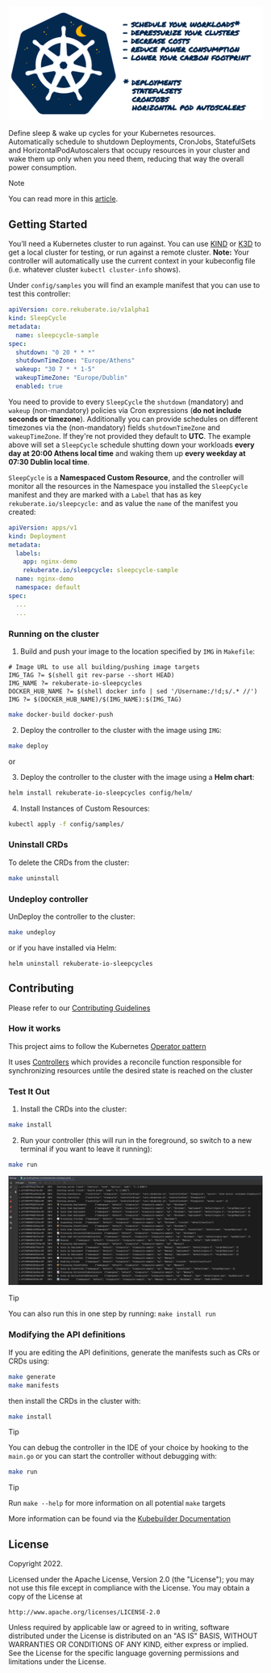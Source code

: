 ![rekuberate-sleepcycle-banner.png](docs/images/rekuberate-sleepcycle-banner.png)

Define sleep & wake up cycles for your Kubernetes resources. Automatically schedule to shutdown Deployments, CronJobs, StatefulSets and HorizontalPodAutoscalers that occupy resources in your cluster and wake them up only when you need them, reducing that way the overall power consumption.

> [!NOTE]
> You can read more in this [article](https://medium.com/@akyriako/rekuberate-io-sleepcycles-an-automated-way-to-reclaim-your-unused-kubernetes-resources-852e8db313ec).

## Getting Started
You’ll need a Kubernetes cluster to run against. You can use [KIND](https://sigs.k8s.io/kind) or [K3D](https://k3d.io) to get a local cluster for testing, or run against a remote cluster.
**Note:** Your controller will automatically use the current context in your kubeconfig file (i.e. whatever cluster `kubectl cluster-info` shows).

Under `config/samples` you will find an example manifest that you can use to test this controller:

```yaml
apiVersion: core.rekuberate.io/v1alpha1
kind: SleepCycle
metadata:
  name: sleepcycle-sample
spec:
  shutdown: "0 20 * * *"
  shutdownTimeZone: "Europe/Athens"
  wakeup: "30 7 * * 1-5"
  wakeupTimeZone: "Europe/Dublin"
  enabled: true
```

You need to provide to every `SleepCycle` the `shutdown` (mandatory) and `wakeup` (non-mandatory) policies via Cron expressions (**do not include seconds or timezone**). 
Additionally you can provide schedules on different timezones via the (non-mandatory) fields `shutdownTimeZone` and  `wakeupTimeZone`. If they're not provided they default to **UTC**.
The example above will set a `SleepCycle` schedule shutting down  your workloads **every day at 20:00 Athens local time** and waking them up **every weekday at 07:30 Dublin local time**.

`SleepCycle` is a **Namespaced Custom Resource**, and the controller will monitor all the resources in the Namespace you installed the
`SleepCycle` manifest and they are marked with a `Label` that has as key `rekuberate.io/sleepcycle:` and as value the `name` of the manifest you created:

```yaml
apiVersion: apps/v1
kind: Deployment
metadata:
  labels:
    app: nginx-demo
    rekuberate.io/sleepcycle: sleepcycle-sample
  name: nginx-demo
  namespace: default
spec:
  ...
  ...
```

### Running on the cluster

1. Build and push your image to the location specified by `IMG` in `Makefile`:

```shell
# Image URL to use all building/pushing image targets
IMG_TAG ?= $(shell git rev-parse --short HEAD)
IMG_NAME ?= rekuberate-io-sleepcycles
DOCKER_HUB_NAME ?= $(shell docker info | sed '/Username:/!d;s/.* //')
IMG ?= $(DOCKER_HUB_NAME)/$(IMG_NAME):$(IMG_TAG)
```

```sh
make docker-build docker-push
```

2. Deploy the controller to the cluster with the image using `IMG`:

```sh
make deploy
```

or

3. Deploy the controller to the cluster with the image using a **Helm chart**:

```sh
helm install rekuberate-io-sleepcycles config/helm/
```

4. Install Instances of Custom Resources:

```sh
kubectl apply -f config/samples/
```

### Uninstall CRDs
To delete the CRDs from the cluster:

```sh
make uninstall
```

### Undeploy controller
UnDeploy the controller to the cluster:

```sh
make undeploy
```
or if you have installed via Helm:

```shell
helm uninstall rekuberate-io-sleepcycles
```

## Contributing
Please refer to our [Contributing Guidelines](CONTRIBUTING.md)

### How it works
This project aims to follow the Kubernetes [Operator pattern](https://kubernetes.io/docs/concepts/extend-kubernetes/operator/)

It uses [Controllers](https://kubernetes.io/docs/concepts/architecture/controller/) 
which provides a reconcile function responsible for synchronizing resources untile the desired state is reached on the cluster 

### Test It Out
1. Install the CRDs into the cluster:

```sh
make install
```

2. Run your controller (this will run in the foreground, so switch to a new terminal if you want to leave it running):

```sh
make run
```

![debugging the controller](docs/images/SCR-20221222-hij.png)

> [!TIP]
> You can also run this in one step by running: `make install run`

### Modifying the API definitions
If you are editing the API definitions, generate the manifests such as CRs or CRDs using:

```sh
make generate
make manifests
```

then install the CRDs in the cluster with:

```sh
make install
```

> [!TIP]
> You can debug the controller in the IDE of your choice by hooking to the `main.go` or you can start
> the controller without debugging with:

```sh
make run
```

> [!TIP]
> Run `make --help` for more information on all potential `make` targets

More information can be found via the [Kubebuilder Documentation](https://book.kubebuilder.io/introduction.html)

## License

Copyright 2022.

Licensed under the Apache License, Version 2.0 (the "License");
you may not use this file except in compliance with the License.
You may obtain a copy of the License at

    http://www.apache.org/licenses/LICENSE-2.0

Unless required by applicable law or agreed to in writing, software
distributed under the License is distributed on an "AS IS" BASIS,
WITHOUT WARRANTIES OR CONDITIONS OF ANY KIND, either express or implied.
See the License for the specific language governing permissions and
limitations under the License.

